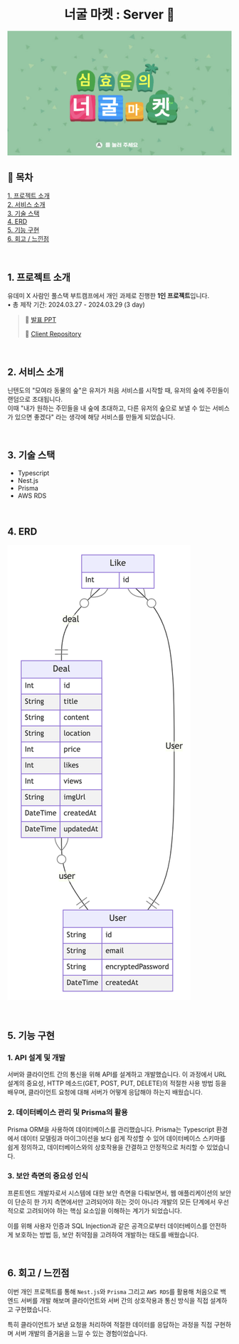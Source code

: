 # <center>너굴 마켓 : Server 🌿</center>

![alt text](readme.asset/banner.png)

## 🌿 목차

[1. 프로젝트 소개](https://github.com/haizellatte/neogul-market-server?tab=readme-ov-file#1-%ED%94%84%EB%A1%9C%EC%A0%9D%ED%8A%B8-%EC%86%8C%EA%B0%9C)  
[2. 서비스 소개](https://github.com/haizellatte/neogul-market-server?tab=readme-ov-file#2-%EC%84%9C%EB%B9%84%EC%8A%A4-%EC%86%8C%EA%B0%9C)  
[3. 기술 스택](https://github.com/haizellatte/neogul-market-server?tab=readme-ov-file#3-%EA%B8%B0%EC%88%A0-%EC%8A%A4%ED%83%9D)  
[4. ERD](https://github.com/haizellatte/neogul-market-server?tab=readme-ov-file#4-erd)  
[5. 기능 구현](https://github.com/haizellatte/neogul-market-server?tab=readme-ov-file#5-%EA%B8%B0%EB%8A%A5-%EA%B5%AC%ED%98%84)  
[6. 회고 / 느낀점](https://github.com/haizellatte/neogul-market-server?tab=readme-ov-file#6-%ED%9A%8C%EA%B3%A0--%EB%8A%90%EB%82%80%EC%A0%90)

<br />

## 1. 프로젝트 소개

유데미 X 사람인 풀스택 부트캠프에서 개인 과제로 진행한 **1인 프로젝트**입니다.  
• 총 제작 기간: 2024.03.27 - 2024.03.29 (3 day)

> 🔗 [발표 PPT](https://www.canva.com/design/DAF_a0H76nY/hAJ9HXTiwTIC9NB1jDGUyg/view?utm_content=DAF_a0H76nY&utm_campaign=designshare&utm_medium=link&utm_source=editor)
>
> 🔗 [Client Repository](https://github.com/haizellatte/neogul-market-client)

<br />

## 2. 서비스 소개

닌텐도의 "모여라 동물의 숲"은 유저가 처음 서비스를 시작할 때, 유저의 숲에 주민들이 랜덤으로 초대됩니다.  
이때 "내가 원하는 주민들을 내 숲에 초대하고, 다른 유저의 숲으로 보낼 수 있는 서비스가 있으면 좋겠다" 라는 생각에 해당 서비스를 만들게 되었습니다.

<br />

## 3. 기술 스택

- Typescript
- Nest.js
- Prisma
- AWS RDS

<br />


## 4. ERD
![erd](readme.asset/erd.png)


<br />


## 5. 기능 구현 
### 1. API 설계 및 개발
서버와 클라이언트 간의 통신을 위해 API를 설계하고 개발했습니다. 이 과정에서 URL 설계의 중요성, HTTP 메소드(GET, POST, PUT, DELETE)의 적절한 사용 방법 등을 배우며, 클라이언트 요청에 대해 서버가 어떻게 응답해야 하는지 배웠습니다.

### 2. 데이터베이스 관리 및 Prisma의 활용
Prisma ORM을 사용하여 데이터베이스를 관리했습니다.  Prisma는  Typescript 환경에서 데이터 모델링과 마이그이션을 보다 쉽게 작성할 수 있어 데이터베이스 스키마를 쉽게 정의하고, 데이터베이스와의 상호작용을 간결하고 안정적으로 처리할 수 있었습니다. 


### 3. 보안 측면의 중요성 인식
프론트엔드 개발자로서 시스템에 대한 보안 측면을 다뤄보면서, 웹 애플리케이션의 보안이 단순히 한 가지 측면에서만 고려되어야 하는 것이 아니라 개발의 모든 단계에서 우선적으로 고려되어야 하는 핵심 요소임을 이해하는 계기가 되었습니다. 

이를 위해 사용자 인증과 SQL Injection과 같은 공격으로부터 데이터베이스를 안전하게 보호하는 방법 등, 보안 취약점을 고려하여 개발하는 태도를 배웠습니다.



<br />

## 6. 회고 / 느낀점

이번 개인 프로젝트를 통해 `Nest.js`와 `Prisma` 그리고 `AWS RDS`를 활용해 처음으로 백엔드 서버를 개발 해보며 클라이언트와 서버 간의 상호작용과 통신 방식을 직접 설계하고 구현했습니다. 

특히 클라이언트가 보낸 요청을 처리하여 적절한 데이터를 응답하는 과정을 직접 구현하며 서버 개발의 즐거움을 느낄 수 있는 경험이었습니다.



